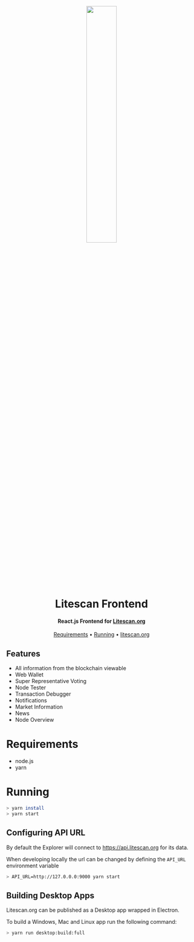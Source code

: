 <h1 align="center">
  <br>
  <img width="40%" src="https://raw.githubusercontent.com/litescan/docs/master/images/tron-banner.png">
  <br>
  Litescan Frontend
  <br>
</h1>

<h4 align="center">
  React.js Frontend for <a href="https://litescan.org">Litescan.org</a>
</h4>

<p align="center">
  <a href="#requirements">Requirements</a> •
  <a href="#installation">Running</a> •
  <a href="https://litescan.org">litescan.org</a>
</p>

## Features

* All information from the blockchain viewable
* Web Wallet
* Super Representative Voting
* Node Tester
* Transaction Debugger
* Notifications
* Market Information
* News
* Node Overview

# Requirements

* node.js
* yarn

# Running

```bash
> yarn install
> yarn start
```

## Configuring API URL

By default the Explorer will connect to https://api.litescan.org for its data. 

When developing locally the url can be changed by defining the `API_URL` environment variable

```bash
> API_URL=http://127.0.0.0:9000 yarn start
```

## Building Desktop Apps

Litescan.org can be published as a Desktop app wrapped in Electron.

To build a Windows, Mac and Linux app run the following command:

```bash
> yarn run desktop:build:full
```
